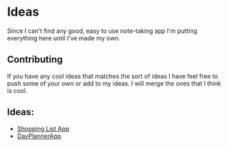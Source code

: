 # Ideas
Since I can't find any good, easy to use note-taking app I'm putting everything here until I've made my own.

## Contributing
If you have any cool ideas that matches the sort of ideas I have feel free to push some of your own or add to my ideas. I will merge the ones that I think is cool.

## Ideas:
- [Shopping List App](shoppingListApp.md)
- [DayPlannerApp](Sefohui/DayPlannerApp)
